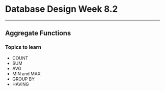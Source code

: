 # Database Design Week 8.2

***

## Aggregate Functions

### Topics to learn

- COUNT
- SUM
- AVG
- MIN and MAX
- GROUP BY
- HAVING
